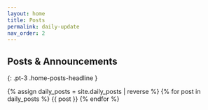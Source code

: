 ```yaml
---
layout: home
title: Posts
permalink: daily-update
nav_order: 2
---
```


## Posts & Announcements

{: .pt-3 .home-posts-headline }

{% assign daily_posts = site.daily_posts | reverse %}
{% for post in daily_posts %}
{{ post }}
{% endfor %}
